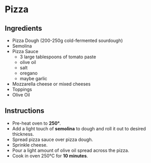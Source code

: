 # Pizza

## Ingredients

- Pizza Dough (200-250g cold-fermented sourdough)
- Semolina
- Pizza Sauce
  - 3 large tablespoons of tomato paste
  - olive oil
  - salt
  - oregano
  - maybe garlic
- Mozzarella cheese or mixed cheeses
- Toppings
- Olive Oil

## Instructions

- Pre-heat oven to **250°**.
- Add a light touch of **semolina** to dough and roll it out to desired thickness.
- Spread pizza sauce over pizza dough.
- Sprinkle cheese.
- Pour a light amount of olive oil spread across the pizza.
- Cook in oven 250°C for **10 minutes**.
